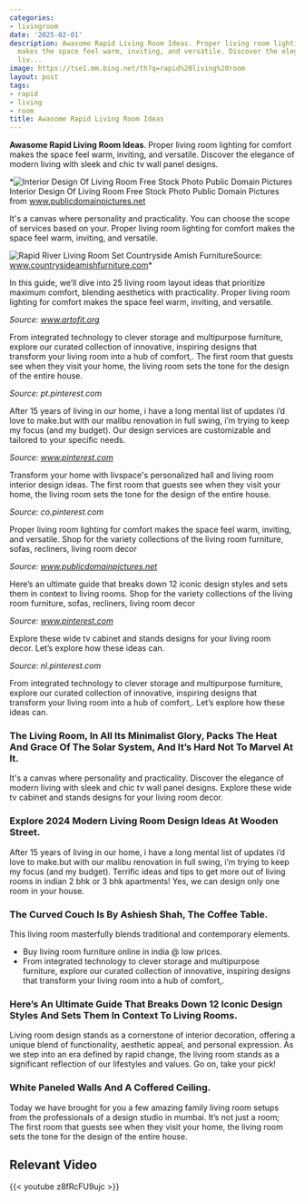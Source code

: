 ```yaml
---
categories:
- livingroom
date: '2025-02-01'
description: Awasome Rapid Living Room Ideas. Proper living room lighting for comfort
  makes the space feel warm, inviting, and versatile. Discover the elegance of modern
  liv...
image: https://tse1.mm.bing.net/th?q=rapid%20living%20room
layout: post
tags:
- rapid
- living
- room
title: Awasome Rapid Living Room Ideas
---
```


**Awasome Rapid Living Room Ideas**. Proper living room lighting for comfort makes the space feel warm, inviting, and versatile. Discover the elegance of modern living with sleek and chic tv wall panel designs.

*![Interior Design Of Living Room Free Stock Photo Public Domain Pictures](https://i2.wp.com/www.publicdomainpictures.net/pictures/570000/velka/interior-design-of-living-room-1706174700c78.jpg)Interior Design Of Living Room Free Stock Photo Public Domain Pictures from www.publicdomainpictures.net

It's a canvas where personality and practicality. You can choose the scope of services based on your. Proper living room lighting for comfort makes the space feel warm, inviting, and versatile.

![Rapid River Living Room Set Countryside Amish Furniture](https://i2.wp.com/www.countrysideamishfurniture.com/media/made/media/uploads/Catalog/60027/2018/rapid_river_living_room_set_1_940_620_80_s_c1_c.jpg)Source: www.countrysideamishfurniture.com*

In this guide, we’ll dive into 25 living room layout ideas that prioritize maximum comfort, blending aesthetics with practicality. Proper living room lighting for comfort makes the space feel warm, inviting, and versatile.

*Source: www.artofit.org*

From integrated technology to clever storage and multipurpose furniture, explore our curated collection of innovative, inspiring designs that transform your living room into a hub of comfort,. The first room that guests see when they visit your home, the living room sets the tone for the design of the entire house.

*Source: pt.pinterest.com*

After 15 years of living in our home, i have a long mental list of updates i’d love to make.but with our malibu renovation in full swing, i’m trying to keep my focus (and my budget). Our design services are customizable and tailored to your specific needs.

*Source: www.pinterest.com*

Transform your home with livspace's personalized hall and living room interior design ideas. The first room that guests see when they visit your home, the living room sets the tone for the design of the entire house.

*Source: co.pinterest.com*

Proper living room lighting for comfort makes the space feel warm, inviting, and versatile. Shop for the variety collections of the living room furniture, sofas, recliners, living room decor

*Source: www.publicdomainpictures.net*

Here’s an ultimate guide that breaks down 12 iconic design styles and sets them in context to living rooms. Shop for the variety collections of the living room furniture, sofas, recliners, living room decor

*Source: www.pinterest.com*

Explore these wide tv cabinet and stands designs for your living room decor. Let’s explore how these ideas can.

*Source: nl.pinterest.com*

From integrated technology to clever storage and multipurpose furniture, explore our curated collection of innovative, inspiring designs that transform your living room into a hub of comfort,. Let’s explore how these ideas can.

### The Living Room, In All Its Minimalist Glory, Packs The Heat And Grace Of The Solar System, And It’s Hard Not To Marvel At It.

It's a canvas where personality and practicality. Discover the elegance of modern living with sleek and chic tv wall panel designs. Explore these wide tv cabinet and stands designs for your living room decor.

### Explore 2024 Modern Living Room Design Ideas At Wooden Street.

After 15 years of living in our home, i have a long mental list of updates i’d love to make.but with our malibu renovation in full swing, i’m trying to keep my focus (and my budget). Terrific ideas and tips to get more out of living rooms in indian 2 bhk or 3 bhk apartments! Yes, we can design only one room in your house.

### The Curved Couch Is By Ashiesh Shah, The Coffee Table.

 This living room masterfully blends traditional and contemporary elements.

- Buy living room furniture online in india @ low prices.
- From integrated technology to clever storage and multipurpose furniture, explore our curated collection of innovative, inspiring designs that transform your living room into a hub of comfort,.

### Here’s An Ultimate Guide That Breaks Down 12 Iconic Design Styles And Sets Them In Context To Living Rooms.

Living room design stands as a cornerstone of interior decoration, offering a unique blend of functionality, aesthetic appeal, and personal expression. As we step into an era defined by rapid change, the living room stands as a significant reflection of our lifestyles and values. Go on, take your pick!

### White Paneled Walls And A Coffered Ceiling.

Today we have brought for you a few amazing family living room setups from the professionals of a design studio in mumbai. It’s not just a room; The first room that guests see when they visit your home, the living room sets the tone for the design of the entire house.

## Relevant Video

{{< youtube z8fRcFU9ujc >}}
